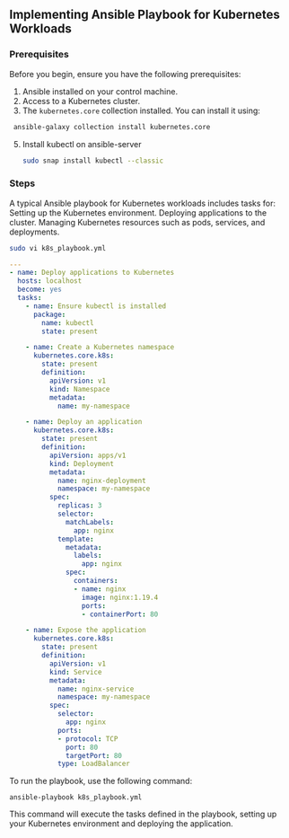 ## Implementing Ansible Playbook for Kubernetes Workloads

### Prerequisites

Before you begin, ensure you have the following prerequisites:

1. Ansible installed on your control machine.
2. Access to a Kubernetes cluster.
3. The `kubernetes.core` collection installed. You can install it using:
  ```bash
   ansible-galaxy collection install kubernetes.core
   ```
5. Install kubectl on ansible-server
   ```sh
   sudo snap install kubectl --classic
   ``` 


### Steps
A typical Ansible playbook for Kubernetes workloads includes tasks for:
Setting up the Kubernetes environment.
Deploying applications to the cluster.
Managing Kubernetes resources such as pods, services, and deployments.

```sh
sudo vi k8s_playbook.yml
```
```yaml
---
- name: Deploy applications to Kubernetes
  hosts: localhost
  become: yes
  tasks:
    - name: Ensure kubectl is installed
      package:
        name: kubectl
        state: present

    - name: Create a Kubernetes namespace
      kubernetes.core.k8s:
        state: present
        definition:
          apiVersion: v1
          kind: Namespace
          metadata:
            name: my-namespace

    - name: Deploy an application
      kubernetes.core.k8s:
        state: present
        definition:
          apiVersion: apps/v1
          kind: Deployment
          metadata:
            name: nginx-deployment
            namespace: my-namespace
          spec:
            replicas: 3
            selector:
              matchLabels:
                app: nginx
            template:
              metadata:
                labels:
                  app: nginx
              spec:
                containers:
                - name: nginx
                  image: nginx:1.19.4
                  ports:
                  - containerPort: 80

    - name: Expose the application
      kubernetes.core.k8s:
        state: present
        definition:
          apiVersion: v1
          kind: Service
          metadata:
            name: nginx-service
            namespace: my-namespace
          spec:
            selector:
              app: nginx
            ports:
            - protocol: TCP
              port: 80
              targetPort: 80
            type: LoadBalancer
```

To run the playbook, use the following command:
```
ansible-playbook k8s_playbook.yml
```
This command will execute the tasks defined in the playbook, setting up your Kubernetes environment and deploying the application.

